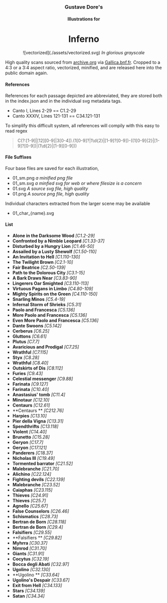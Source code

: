 <div style='text-align: center;'>
  <h3>Gustave Dore's</h3>
  <h4>Illustrations for</h4>
  <h1>Inferno</h1>
  ![vectorized](./assets/vectorized.svg)
  <i>In glorious grayscale</i>
</div>

High quality scans sourced from [archive.org](https://archive.org/details/GustaveDoreIllustrationsForTheDivineComedyByDanteAlighieriHQ) via [Gallica.bnf.fr](https://gallica.bnf.fr/).
Cropped to a 4:3 or a 3:4 aspect ratio, vectorized, minified, and are released here into the public domain again.

#### References

References for each passage depicted are abbreviated, they are stored both in the index.json and in the individual svg metadata tags.

- Canto I, Lines 2-29 == C1.2-29
- Canto XXXIV, Lines 121-131 == C34.121-131

To simplify this difficult system, all references will compily with this easy to read regex
> C(?:[1-9]|[12][0-9]|3[0-4])\.(1[0-9]?|1\d{2}|[1-9]?[0-9])-((1[0-9]{2}|[1-9]?[0-9])|(1\d{2}|[1-9][0-9]))

#### File Suffixes

Four base files are saved for each illustration, 
- 01_sm.png *a minified png file*
- 01_sm.svg *a minfied svg for web or where filesize is a concern*
- 01.svg *A source svg file, high quality*
- 01.png *A source png file, high quality*

Individual characters extracted from the larger scene may be available
- 01_char_{name}.svg

#### List

- **Alone in the Darksome Wood** *[C1.2-29]*
- **Confronted by a Nimble Leopard** *[C1.33-37]*
- **Disturbed by a Hungry Lion** *[C1.46-50]*
- **Assailed by a Lusty Shewolf** *[C1.50-110]*
- **An Invitation to Hell** *[C1.110-130]*
- **The Twilight Brown** *[C2.1-10]*
- **Fair Beatrice** *[C2.50-139]*
- **Path to the Dolorous City** *[C3.1-15]*
- **A Bark Draws Near** *[C3.83-90]*
- **Lingerers Oar Smighted** *[C3.110-113]*
- **Virtuous Pagans in Limbo** *[C4.80-109]*
- **Mighty Spirits on the Green** *[C4.110-150]*
- **Snarling Minos** *[C5.4-19]*
- **Infernal Storm of Shrieks** *[C5.31]*
- **Paolo and Francesca** *[C5.136]*
- **More Paolo and Francesca** *[C5.136]*
- **Even More Paolo and Francesca** *[C5.136]*
- **Dante Swoons** *[C5.142]*
- **Cerberus** *[C6.25]*
- **Gluttons** *[C6.61]*
- **Plutus** *[C7.7]*
- **Avaricious and Prodigal** *[C7.25]*
- **Wrathful** *[C7.115]*
- **Styx** *[C8.28]*
- **Wrathful** *[C8.40]*
- **Outskirts of Dis** *[C8.112]*
- **Furies** *[C9.43]*
- **Celestial messenger** *[C9.88]*
- **Farinata** *[C9.127]*
- **Farinata** *[C10.40]*
- **Anastasius' tomb** *[C11.4]*
- **Minotaur** *[C12.10]*
- **Centaurs** *[C12.61]*
- **Centaurs ** *[C212.76]*
- **Harpies** *[C13.10]*
- **Pier della Vigna** *[C13.31]*
- **Spendthrifts** *[C13.118]*
- **Violent** *[C14.40]*
- **Brunetto** *[C15.28]*
- **Geryon** *[C17.7]*
- **Geryon** *[C17.121]*
- **Panderers** *[C18.37]*
- **Nicholas III** *[C19.49]*
- **Tormented barrator** *[C21.52]*
- **Malebranche** *[C21.70]*
- **Alichino** *[C22.124]*
- **Fighting devils** *[C22.139]*
- **Malebranche** *[C23.52]*
- **Caiaphas** *[C23.115]*
- **Thieves** *[C24.91]*
- **Thieves** *[C25.7]*
- **Agnello** *[C25.67]*
- **False Counselors** *[C26.46]*
- **Schismatics** *[C28.73]*
- **Bertran de Born** *[C28.118]*
- **Bertran de Born** *[C29.4]*
- **Falsifiers** *[C29.55]*
- **Falsifiers ** *[C29.82]*
- **Myhrra** *[C30.37]*
- **Nimrod** *[C31.70]*
- **Giants** *[C31.91]*
- **Cocytus** *[C32.19]*
- **Bocca degli Abati** *[C32.97]*
- **Ugolino** *[C32.130]*
- **Ugolino ** *[C33.64]*
- **Ugolino's Despair** *[C33.67]*
- **Exit from Hell** *[C34.133]*
- **Stars** *[C34.139]*
- **Satan** *[C34.34]*